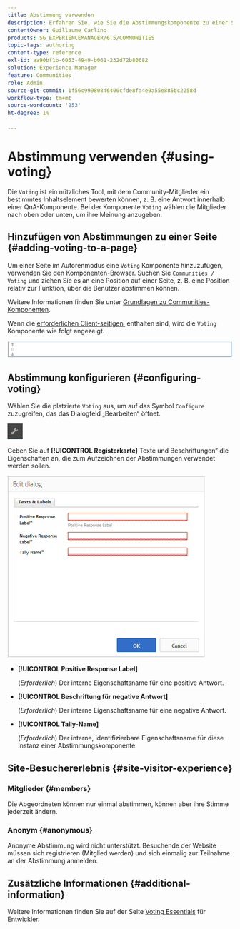 ```yaml
---
title: Abstimmung verwenden
description: Erfahren Sie, wie Sie die Abstimmungskomponente zu einer Seite hinzufügen, auf der angemeldete Community-Mitglieder einen bestimmten Inhalt, z. B. eine Antwort, bewerten können.
contentOwner: Guillaume Carlino
products: SG_EXPERIENCEMANAGER/6.5/COMMUNITIES
topic-tags: authoring
content-type: reference
exl-id: aa90bf1b-6053-4949-b061-232d72b80682
solution: Experience Manager
feature: Communities
role: Admin
source-git-commit: 1f56c99980846400cfde8fa4e9a55e885bc2258d
workflow-type: tm+mt
source-wordcount: '253'
ht-degree: 1%

---
```


# Abstimmung verwenden {#using-voting}

Die `Voting` ist ein nützliches Tool, mit dem Community-Mitglieder ein bestimmtes Inhaltselement bewerten können, z. B. eine Antwort innerhalb einer QnA-Komponente. Bei der Komponente `Voting` wählen die Mitglieder nach oben oder unten, um ihre Meinung anzugeben.

## Hinzufügen von Abstimmungen zu einer Seite {#adding-voting-to-a-page}

Um einer Seite im Autorenmodus eine `Voting` Komponente hinzuzufügen, verwenden Sie den Komponenten-Browser. Suchen Sie `Communities / Voting` und ziehen Sie es an eine Position auf einer Seite, z. B. eine Position relativ zur Funktion, über die Benutzer abstimmen können.

Weitere Informationen finden Sie unter [Grundlagen zu Communities-Komponenten](basics.md).

Wenn die [erforderlichen Client-seitigen &#x200B;](essentials-voting.md#essentials-for-client-side) enthalten sind, wird die `Voting` Komponente wie folgt angezeigt.

![Abstimmungskomponente](assets/voting-component.png)

## Abstimmung konfigurieren {#configuring-voting}

Wählen Sie die platzierte `Voting` aus, um auf das Symbol `Configure` zuzugreifen, das das Dialogfeld „Bearbeiten“ öffnet.

![Konfigurieren](assets/configure-new.png)

Geben Sie auf **[!UICONTROL Registerkarte]** Texte und Beschriftungen“ die Eigenschaften an, die zum Aufzeichnen der Abstimmungen verwendet werden sollen.

![Voting-label](assets/voting-label.png)

* **[!UICONTROL Positive Response Label]**

  (*Erforderlich*) Der interne Eigenschaftsname für eine positive Antwort.

* **[!UICONTROL Beschriftung für negative Antwort]**

  (*Erforderlich*) Der interne Eigenschaftsname für eine negative Antwort.

* **[!UICONTROL Tally-Name]**

  (*Erforderlich*) Der interne, identifizierbare Eigenschaftsname für diese Instanz einer Abstimmungskomponente.

## Site-Besuchererlebnis {#site-visitor-experience}

### Mitglieder {#members}

Die Abgeordneten können nur einmal abstimmen, können aber ihre Stimme jederzeit ändern.

### Anonym {#anonymous}

Anonyme Abstimmung wird nicht unterstützt. Besuchende der Website müssen sich registrieren (Mitglied werden) und sich einmalig zur Teilnahme an der Abstimmung anmelden.

## Zusätzliche Informationen {#additional-information}

Weitere Informationen finden Sie auf der Seite [Voting Essentials](essentials-voting.md) für Entwickler.
